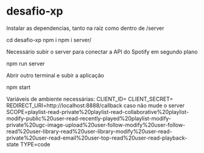 # desafio-xp

Instalar as dependencias, tanto na raíz como dentro de /server

cd desafio-xp
npm i
npm i server/

Necessário subir o server para conectar a API do Spotify em segundo plano

npm run server 

Abrir outro terminal e subir a aplicação

npm start

Variáveis de ambiente necessárias: 
CLIENT_ID=
CLIENT_SECRET=
REDIRECT_URI=http://localhost:8888/callback caso não mude o server
SCOPE=playlist-read-private%20playlist-read-collaborative%20playlist-modify-public%20user-read-recently-played%20playlist-modify-private%20ugc-image-upload%20user-follow-modify%20user-follow-read%20user-library-read%20user-library-modify%20user-read-private%20user-read-email%20user-top-read%20user-read-playback-state
TYPE=code
